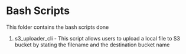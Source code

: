 # **Bash Scripts**

This folder contains the bash scripts done

1) s3_uploader_cli - This script allows users to upload a local file to S3 bucket by stating the filename and the destination bucket name